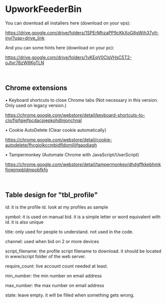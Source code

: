 # UpworkFeederBin


You can download all installers here (download on your vps):

https://drive.google.com/drive/folders/1SPErMhzaPP9cKkXoG8gWih37yIt-inyj?usp=drive_link

And you can some hints here (download on your pc):

https://drive.google.com/drive/folders/1vKEqV0ClsVHsC5T2-oJtxr76zW6KgTLN

 
<br>

## Chrome extensions

• Keyboard shortcuts to close Chrome tabs (Not necessary in this version. Only used on legacy version.)

https://chrome.google.com/webstore/detail/keyboard-shortcuts-to-clo/fipfgiejfpcdacpjepkohdlnjonchnal


• Cookie AutoDelete (Clear cookie automatically)

https://chrome.google.com/webstore/detail/cookie-autodelete/fhcgjolkccmbidfldomjliifgaodjagh


• Tampermonkey (Automate Chrome with JavaScript/UserScript)

https://chrome.google.com/webstore/detail/tampermonkey/dhdgffkkebhmkfjojejmpbldmpobfkfo


<br>

## Table design for "tbl_profile"

id: it is the profile id. look at my profiles as sample

symbol: it is used on manual bid. it is a simple letter or word equivalent with id. it is also unique

title: only used for people to understand. not used in the code.

channel: used when bid on 2 or more devices

script_filename: the profile script filename to download. it should be located in www/script folder of the web server.

require_count: live account count needed at least.

min_number: the min number on email address

max_number: the max number on email address

state: leave empty. it will be filled when something gets wrong.

